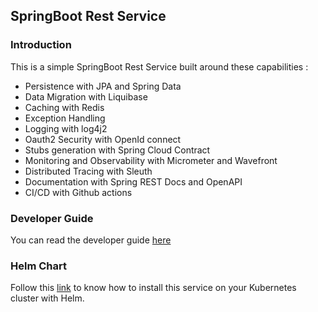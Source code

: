 ## SpringBoot Rest Service

### Introduction 

This is a simple SpringBoot Rest Service built around these capabilities :

- Persistence with JPA and Spring Data
- Data Migration with Liquibase
- Caching with Redis
- Exception Handling
- Logging with log4j2
- Oauth2 Security with OpenId connect
- Stubs generation with Spring Cloud Contract
- Monitoring and Observability with Micrometer and Wavefront
- Distributed Tracing with Sleuth
- Documentation with Spring REST Docs and OpenAPI 
- CI/CD with Github actions

### Developer Guide

You can read the developer guide [here](https://spring-documentation.netlify.app/) 

### Helm Chart 

Follow this [link](https://artifacthub.io/packages/helm/spring-rest/spring-rest) to know how 
to install this service on your Kubernetes cluster with Helm.